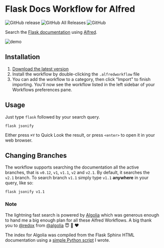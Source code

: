 # Flask Docs Workflow for Alfred

![GitHub release](https://img.shields.io/github/release/techouse/alfred-flask-docs.svg)
![GitHub All Releases](https://img.shields.io/github/downloads/techouse/alfred-flask-docs/total.svg)
![GitHub](https://img.shields.io/github/license/techouse/alfred-flask-docs.svg)

Search the [Flask documentation](http://flask.pocoo.org/docs/1.0/) using [Alfred](https://www.alfredapp.com/). 

![demo](demo.gif)

## Installation

1. [Download the latest version](https://github.com/techouse/alfred-flask-docs/releases/latest)
2. Install the workflow by double-clicking the `.alfredworkflow` file
3. You can add the workflow to a category, then click "Import" to finish importing. You'll now see the workflow listed in the left sidebar of your Workflows preferences pane.

## Usage

Just type `flask` followed by your search query.

```
flask jsonify
```

Either press `⌘Y` to Quick Look the result, or press `<enter>` to open it in your web browser.

## Changing Branches

The workflow supports searching the documentation all the active branches, that is `v0.12`, `v1`, `v1.1`, `v2` and `v2.1`.
By default, it searches the `v2.1` branch. To search branch `v1.1` simply type `v1.1` **anywhere** in your query, like so:

```
flask jsonify v1.1
```

### Note

The lightning fast search is powered by [Algolia](https://www.algolia.com) which was generous enough to hand me a big 
enough plan for all these Alfred Workflows.
A big thank you to [@redox](https://github.com/redox) from [@algolia](https://github.com/algolia) :innocent: :beers: :heart:

The index for Algolia was compiled from the Flask Sphinx HTML documentation using a [simple Python script](https://github.com/techouse/flask-docs-parser) I wrote.